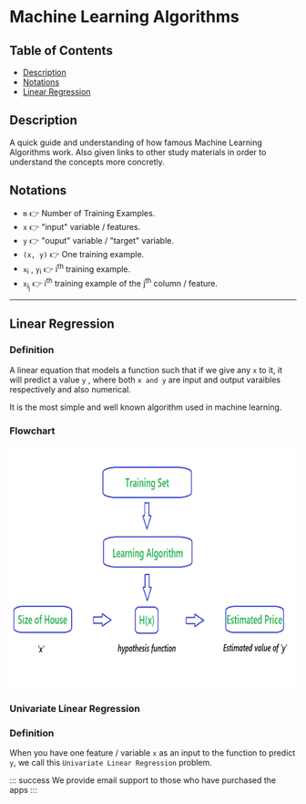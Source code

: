# Machine Learning Algorithms

## Table of Contents

- [Description](#description)
- [Notations](#notations)
- [Linear Regression](#linear_regression)

## Description
A quick guide and understanding of how famous Machine Learning Algorithms work. Also given links to other study materials in order to understand the concepts more concretly.

## Notations
- `m` 👉 Number of Training Examples.
- `x` 👉 "input" variable / features.
- `y` 👉 "ouput" variable / "target" variable.
- `(x, y)` 👉 One training example.
- `x`<sub>i</sub> , `y`<sub>i</sub>  👉 i<sup>th</sup> training example.
- `x`<sub>i<sub>j</sub></sub> 👉 i<sup>th</sup> training example of the j<sup>th</sup> column / feature.

-----

## Linear Regression
### Definition
A linear equation that models a function such that if we give any `x` to it, it will predict a value `y` , where both `x and y` are input and output varaibles respectively and also numerical.

It is the most simple and well known algorithm used in machine learning.

### Flowchart 

<p align = 'center'><img src = 'Linear_Reg_Flowchart.png' width = '612', height = '425'></p>

### Univariate Linear Regression
### Definition
When you have one feature / variable `x` as an input to the function to predict `y`, we call this `Univariate Linear Regression` problem.

::: success
We provide email support to those who have purchased the apps
:::